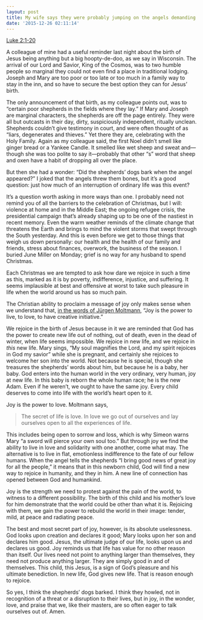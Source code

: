 ```yaml
---
layout: post
title: My wife says they were probably jumping on the angels demanding to be petted
date: '2015-12-26 02:11:14'
---
```



[Luke 2:1-20](http://bible.oremus.org/?ql=318095232)

A colleague of mine had a useful reminder last night about the birth of Jesus being anything but a big hoopty-de-doo, as we say in Wisconsin. The arrival of our Lord and Savior, King of the Cosmos, was to two humble people so marginal they could not even find a place in traditional lodging. Joseph and Mary are too poor or too late or too much in a family way to stay in the inn, and so have to secure the best option they can for Jesus’ birth.

The only announcement of that birth, as my colleague points out, was to “certain poor shepherds in the fields where they lay.” If Mary and Joseph are marginal characters, the shepherds are off the page entirely. They were all but outcasts in their day, dirty, suspiciously independent, ritually unclean. Shepherds couldn’t give testimony in court, and were often thought of as “liars, degenerates and thieves.” Yet there they are, celebrating with the Holy Family. Again as my colleague said, <span class="quoteleft">the first Noel didn’t smell like ginger bread or a Yankee Candle.</span> It smelled like wet sheep and sweat and—though she was too polite to say it—probably that other “s” word that sheep and oxen have a habit of dropping all over the place.

But then she had a wonder: “Did the shepherds’ dogs bark when the angel appeared?” I joked that the angels threw them bones, but it’s a good question: just how much of an interruption of ordinary life was this event?

It’s a question worth asking in more ways than one. I probably need not remind you of all the barriers to the celebration of Christmas, but I will: violence at home and in the Middle East; the ongoing refugee crisis, the presidential campaign that’s already shaping up to be one of the nastiest in recent memory. Even the warm weather reminds of the climate change that threatens the Earth and brings to mind the violent storms that swept through the South yesterday. And this is even before we get to those things that weigh us down personally: our health and the health of our family and friends, stress about finances, overwork, the business of the season. I buried June Miller on Monday; grief is no way for any husband to spend Christmas.

Each Christmas we are tempted to ask <span class="quoteright">how dare we rejoice in such a time as this</span>, marked as it is by poverty, indifference, injustice, and suffering. It seems implausible at best and offensive at worst to take such pleasure in life when the world around us has so much pain.

The Christian ability to proclaim a message of joy only makes sense when we understand that, [in the words of Jürgen Moltmann](http://faith.yale.edu/sites/default/files/moltmann_christianity_a_religion_of_joy.pdf), “Joy is the power to live, to love, to have creative initiative.”

We rejoice in the birth of Jesus because in it we are reminded that God has the power to create new life out of nothing, out of death, even in the dead of winter, when life seems impossible. We rejoice in new life, and we rejoice in *this* new life. Mary sings, “My soul magnifies the Lord, and my spirit rejoices in God my savior” while she is pregnant, and certainly she rejoices to welcome her son into the world. Not because he is special, though she treasures the shepherds’ words about him, but because he is a baby, her baby. God enters into the human world in the very ordinary, very human, joy at new life. In this baby is reborn the whole human race; he is the new Adam. Even if he weren’t, we ought to have the same joy. Every child deserves to come into life with the world’s heart open to it.

Joy is the power to love. Moltmann says,

> The secret of life is love. In love we go out of ourselves and lay ourselves open to all the experiences of life.

This includes being open to sorrow and loss, which is why Simeon warns Mary “a sword will pierce your own soul too.” But through joy we find the ability to live in love and solidarity with one another, come what may. The alternative is to live in flat, emotionless indifference to the fate of our fellow humans. When the angel tells the shepherds “I bring good news of great joy for all the people,” it means that in this newborn child, God will find a new way to rejoice in humanity, and they in him. A new line of connection has opened between God and humankind.

Joy is the strength we need to protest against the pain of the world, to witness to a different possibility. The birth of this child and his mother’s love for him demonstrate that the world could be other than what it is. Rejoicing with them, we gain the power to rebuild the world in their image: tender, mild, at peace and radiating peace.

The best and most secret part of joy, however, is its absolute uselessness. God looks upon creation and declares it good; Mary looks upon her son and declares him good. Jesus, the ultimate judge of our life, looks upon us and declares us good. Joy reminds us that life has value for no other reason than itself. Our lives need not point to anything larger than themselves, they need not produce anything larger. They are simply good in and of themselves. This child, this Jesus, is a sign of God’s pleasure and his ultimate benediction. In new life, God gives new life. That is reason enough to rejoice.

So yes, I think the shepherds’ dogs barked. I think they howled, not in recognition of a threat or a disruption to their lives, but in joy, in the wonder, love, and praise that we, like their masters, are so often eager to talk ourselves out of. Amen.


